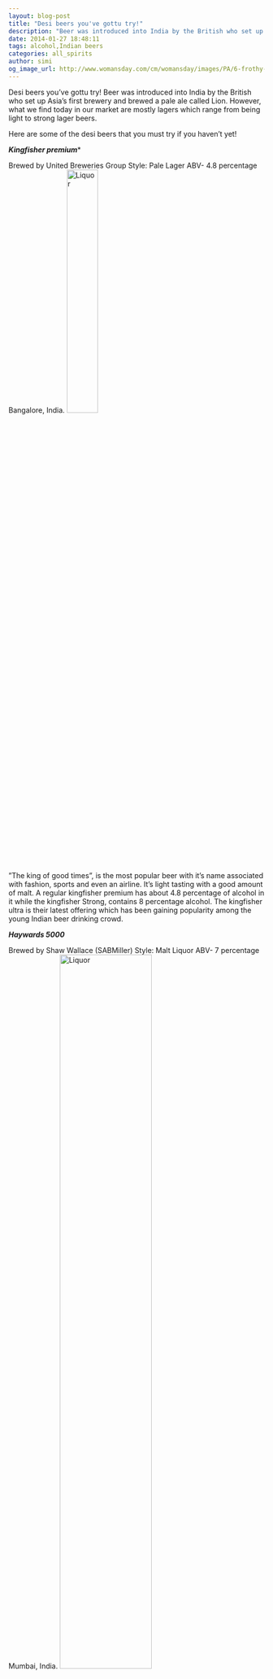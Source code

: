 ```yaml
---
layout: blog-post
title: "Desi beers you've gottu try!"
description: "Beer was introduced into India by the British who set up Asia’s first brewery and brewed a pale ale called Lion. However, what we find today in our market are mostly lagers which range from being light to strong lager beers."
date: 2014-01-27 18:48:11
tags: alcohol,Indian beers
categories: all_spirits
author: simi
og_image_url: http://www.womansday.com/cm/womansday/images/PA/6-frothy-beer-mug-lgn.jpg
---
```


Desi beers you’ve gottu try!
Beer was introduced into India by the British who set up Asia’s first brewery and brewed a pale ale called Lion. However, what we find today in our market are mostly lagers which range from being light to strong lager beers. 
 
Here are some of the desi beers that you must try if you haven’t yet!

***Kingfisher premium****

Brewed by United Breweries Group
Style: Pale Lager
ABV- 4.8 percentage
Bangalore, India.
<img src="http://farm3.staticflickr.com/2599/3684606451_c4f96d1b15.jpg" alt="Liquor" width="35%"/>

 ”The king of good times”, is the most popular beer with it’s name associated with fashion, sports and even an airline. It’s light tasting with a good amount of malt. A regular kingfisher premium has about 4.8 percentage of alcohol in it while the kingfisher Strong, contains 8 percentage alcohol. The kingfisher ultra is their latest offering which has been gaining popularity among the young Indian beer drinking crowd.

***Haywards 5000*** 

Brewed by Shaw Wallace (SABMiller)
Style: Malt Liquor
ABV- 7 percentage
Mumbai, India.
<img src="https://encrypted-tbn2.gstatic.com/images?q=tbn:ANd9GcSWCxao_doAu-Ol0ceJD5cn2WqKzQJk8QBoo2S4LAJs-MQp51DP" alt="Liquor" width="60%"/>

 If you are one those who prefer “beer with bite”, then this is not recommended as it is pretty light bodied. Haywards 5000 label is a top selling strong beer containing 7 percentage of alcohol. Those who love stouts should consider Haywards black, India’s first genuine stout beer.
 
***Royal Challenge premium***

Brewed by Shaw Wallace (SABMiller)
Style: Pale Lager
ABV- 5 percentage
Mumbai, India.
<img src="http://www.foodandnightlife.com/wp-content/uploads/2013/07/Royal-Challenge.jpg" alt="Liquor" width="50%"/>

 Royal challenge premium is a mild beer containing 5 percentage of alcohol. It has all the marks of a great brew which is smooth and crisp. It’s long brewing process gives it the slogan ” Brewed longer, brewed better”.
 
***Kalyani Black label ***

Brewed by United Breweries Group
Style: Pale Lager
ABV- 7.8 percentage
Bangalore, India.
<img src="http://0.tqn.com/d/goindia/1/0/G/T/-/-/4405309318_58ecf9da2f.jpg" alt="Liquor" width="40%"/>

 If you like a beer with flavor and also the one that packs quite a punch then pick this one up. Kalyani black label has about 7.8 percentage of alcohol and comes in both premium and strong varieties. It’s very much like a typical sweet lager, crisp, clean and less bitter.
 
***King’s Black label***

Brewed by Impala Distillery & Brewery
Style: Pale Lager
Abv- 4.8 percentage
Goa, India.
<img src="http://mehtakyakehta.files.wordpress.com/2011/04/kings-black-label-pilsner.jpg" alt="Liquor" width="50%"/>

Here is the spirit of Goa. It’s taste is a bit fuller than most of the other Indian lager beers. It has an alcohol content of 4.8 percentage and is priced very attractively making it the highlight of every trip to Goa! 

Try one, try all. ***Here is to a happy gulping!***
